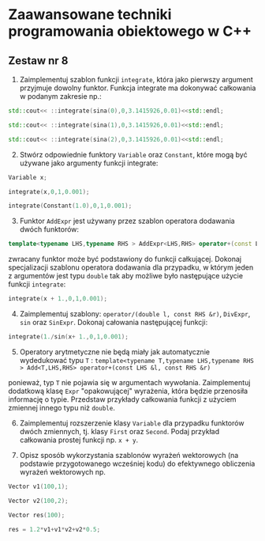 # Zaawansowane techniki programowania obiektowego w C++

## Zestaw nr 8

1. Zaimplementuj szablon funkcji `integrate`, która jako pierwszy argument przyjmuje dowolny funktor. Funkcja integrate ma dokonywać całkowania w podanym zakresie np.:

```c++
std::cout<< ::integrate(sina(0),0,3.1415926,0.01)<<std::endl;

std::cout<< ::integrate(sina(1),0,3.1415926,0.01)<<std::endl;

std::cout<< ::integrate(sina(2),0,3.1415926,0.01)<<std::endl;

```

2. Stwórz odpowiednie funktory `Variable` oraz `Constant`, które mogą być używane jako argumenty funkcji integrate:

```c++
Variable x;

integrate(x,0,1,0.001);

integrate(Constant(1.0),0,1,0.001);
```
3. Funktor `AddExpr` jest używany przez szablon operatora dodawania dwóch funktorów:

```c++
template<typename LHS,typename RHS > AddExpr<LHS,RHS> operator+(const LHS &l, const RHS &r)
```
zwracany funktor może być podstawiony do funkcji całkującej. Dokonaj specjalizacji szablonu operatora dodawania dla przypadku, w którym jeden z argumentów jest typu `double` tak aby możliwe było następujące użycie funkcji `integrate`:

```c++
integrate(x + 1.,0,1,0.001);
```

4. Zaimplementuj szablony: `operator/(double l, const RHS &r)`, `DivExpr`, `sin` oraz `SinExpr`. Dokonaj całowania następującej funkcji:

```c++
integrate(1./sin(x+ 1.,0,1,0.001);
```

5. Operatory arytmetyczne nie będą miały jak automatycznie wydedukować typu `T` : `template<typename T,typename LHS,typename RHS > Add<T,LHS,RHS> operator+(const LHS &l, const RHS &r)`

ponieważ, typ `T` nie pojawia się w argumentach wywołania. Zaimplementuj dodatkową klasę `Expr` "opakowującej" wyrażenia, która będzie przenosiła informację o typie. Przedstaw przykłady całkowania funkcji z użyciem zmiennej innego typu niż `double`.

6. Zaimplementuj rozszerzenie klasy `Variable` dla przypadku funktorów dwóch zmiennych, tj. klasy `First` oraz `Second`. Podaj przykład całkowania prostej funkcji np. `x + y`.

7. Opisz sposób wykorzystania szablonów wyrażeń wektorowych (na podstawie przygotowanego wcześniej kodu) do efektywnego obliczenia wyrażeń wektorowych np.

```c++
Vector v1(100,1);

Vector v2(100,2);

Vector res(100);

res = 1.2*v1+v1*v2+v2*0.5;
```